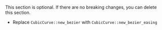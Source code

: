> 
This section is optional. If there are no breaking changes, you can delete this section.


- Replace `CubicCurve::new_bezier` with `CubicCurve::new_bezier_easing`
